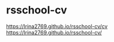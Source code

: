 # rsschool-cv


https://Irina2769.github.io/rsschool-cv/cv
https://Irina2769.github.io/rsschool-cv/
